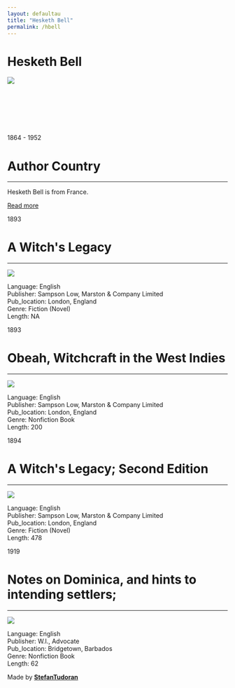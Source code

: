 ```yaml
---
layout: defaultau
title: "Hesketh Bell"
permalink: /hbell
---
```

<!-- partial:index.partial.html -->
<div class="content">
    <h1>Hesketh Bell</h1>
    <div class="quote">
        <div><img src="https://upload.wikimedia.org/wikipedia/en/6/6a/Portrait_of_Sir_Henry_Hesketh_Joudou_Bell.jpg" class="logo"></div>
    </div>
    <div class="timeline">
        <div style="padding-bottom:100px;"></div>
        <div class="block">
            <div class="date right"><p class="right"> 1864 - 1952 </p></div>
            <div class="dot"></div>
            <div class="left first">
                <h1>Author Country</h1><hr>
            <p>Hesketh Bell is from France.</p>
                <a href="https://en.wikipedia.org/wiki/Henry_Hesketh_Bell" target="_blank">Read more</a>
            </div>
        </div>
        <div class="block">
            <div class="date left"><p class="left">1893</p></div>
            <div class="dot"></div>
            <div class="right">
                <h1>A Witch's Legacy</h1><hr>
                <p><img src="https://i2.wp.com/ecda.northeastern.edu/wp-content/uploads/2018/08/witcheslegacy.png?w=860&ssl=1.jpg"></p>
                <p>
                Language: English<br/>
                Publisher: Sampson Low, Marston & Company Limited<br/>
                Pub_location: London, England<br/>
                Genre: Fiction (Novel)<br/>
                Length: NA</p>
            </div>
        </div>
        <div class="block">
            <div class="date right"><p class="right">1893</p></div>
            <div class="dot"></div>
            <div class="left hide">
                <h1>Obeah, Witchcraft in the West Indies</h1><hr>
                <p><img src="https://m.media-amazon.com/images/I/31fNwr5ZVZL._SY291_BO1,204,203,200_QL40_FMwebp_.jpg"></p>
                <p>Language: English<br/>
                Publisher: Sampson Low, Marston & Company Limited<br/>
                Pub_location: London, England<br/>
                Genre: Nonfiction Book<br/>
                Length: 200</p>
            </div>
        </div>
        <div class="block">
            <div class="date left"><p class="left">1894</p></div>
            <div class="dot"></div>
            <div class="right hide">
                <h1>A Witch's Legacy; Second Edition</h1><hr>
                <p><img src="https://m.media-amazon.com/images/I/41Ws4yhEsLL._AC_SY780_.jpg"></p>
                <p>Language: English<br/>
                Publisher: Sampson Low, Marston & Company Limited<br/>
                Pub_location: London, England<br/>
                Genre: Fiction (Novel)<br/>
                Length: 478</p>
            </div>
        </div>
        <div class="block">
            <div class="date right"><p class="right">1919</p></div>
            <div class="dot"></div>
            <div class="left hide">
                <h1>Notes on Dominica, and hints to intending settlers;</h1><hr>
                <p><img src="https://archive.org/services/img/notesondominicah0000bell/full/pct:200/0/default.jpg"></p>
                <p>Language: English<br/>
                Publisher: W.I., Advocate<br/>
                Pub_location: Bridgetown, Barbados<br/>
                Genre: Nonfiction Book<br/>
                Length: 62</p>
            </div>
        </div>
        <div id="footer">
        <p id="copyright">Made by&nbsp;<strong><a href="https://www.linkedin.com/in/nicolae-stefan-tudoran-b02291127/" target="_blank">StefanTudoran</a></strong></p>
    </div>
</div>
<!-- partial -->
  <script src='https://cdnjs.cloudflare.com/ajax/libs/jquery/3.1.1/jquery.min.js'></script><script  src="assets/js/authorscript.js"></script>